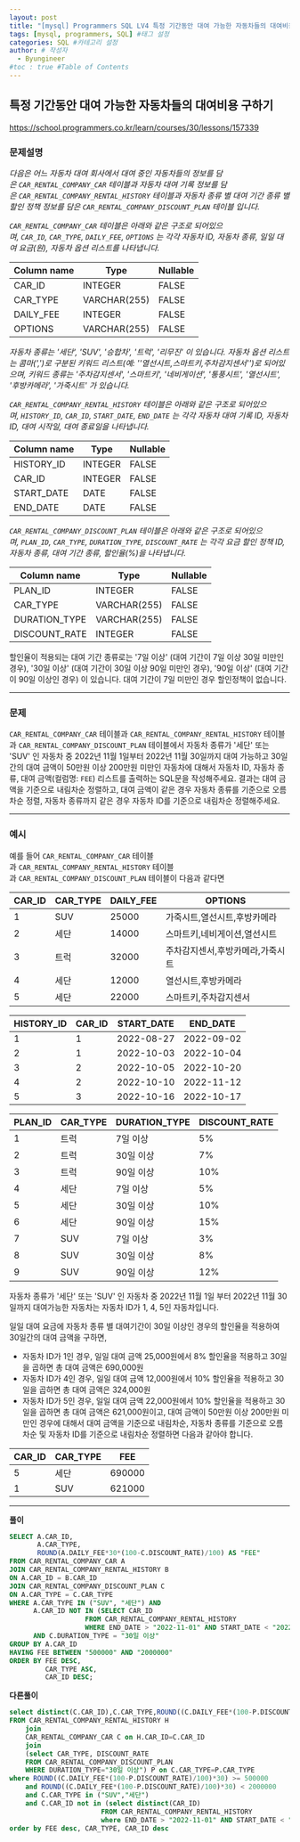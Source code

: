 ```yaml
---
layout: post
title: "[mysql] Programmers SQL LV4 특정 기간동안 대여 가능한 자동차들의 대여비용 구하기" #게시물 이름
tags: [mysql, programmers, SQL] #태그 설정
categories: SQL #카테고리 설정
author: # 작성자
  - Byungineer
#toc : true #Table of Contents
---
```



## 특정 기간동안 대여 가능한 자동차들의 대여비용 구하기
<https://school.programmers.co.kr/learn/courses/30/lessons/157339>

### 문제설명
_다음은 어느 자동차 대여 회사에서 대여 중인 자동차들의 정보를 담은 `CAR_RENTAL_COMPANY_CAR` 테이블과 자동차 대여 기록 정보를 담은 `CAR_RENTAL_COMPANY_RENTAL_HISTORY` 테이블과 자동차 종류 별 대여 기간 종류 별 할인 정책 정보를 담은 `CAR_RENTAL_COMPANY_DISCOUNT_PLAN` 테이블 입니다._

_`CAR_RENTAL_COMPANY_CAR` 테이블은 아래와 같은 구조로 되어있으며, `CAR_ID`, `CAR_TYPE`, `DAILY_FEE`, `OPTIONS` 는 각각 자동차 ID, 자동차 종류, 일일 대여 요금(원), 자동차 옵션 리스트를 나타냅니다._

| Column name | Type | Nullable |
| --- | --- | --- |
| CAR_ID | INTEGER | FALSE |
| CAR_TYPE | VARCHAR(255) | FALSE |
| DAILY_FEE | INTEGER | FALSE |
| OPTIONS | VARCHAR(255) | FALSE |

_자동차 종류는 '세단', 'SUV', '승합차', '트럭', '리무진' 이 있습니다. 자동차 옵션 리스트는 콤마(',')로 구분된 키워드 리스트(예: ''열선시트,스마트키,주차감지센서'')로 되어있으며, 키워드 종류는 '주차감지센서', '스마트키', '네비게이션', '통풍시트', '열선시트', '후방카메라', '가죽시트' 가 있습니다._

_`CAR_RENTAL_COMPANY_RENTAL_HISTORY` 테이블은 아래와 같은 구조로 되어있으며, `HISTORY_ID`, `CAR_ID`, `START_DATE`, `END_DATE` 는 각각 자동차 대여 기록 ID, 자동차 ID, 대여 시작일, 대여 종료일을 나타냅니다._

| Column name | Type | Nullable |
| --- | --- | --- |
| HISTORY_ID | INTEGER | FALSE |
| CAR_ID | INTEGER | FALSE |
| START_DATE | DATE | FALSE |
| END_DATE | DATE | FALSE |

_`CAR_RENTAL_COMPANY_DISCOUNT_PLAN` 테이블은 아래와 같은 구조로 되어있으며, `PLAN_ID`, `CAR_TYPE`, `DURATION_TYPE`, `DISCOUNT_RATE` 는 각각 요금 할인 정책 ID, 자동차 종류, 대여 기간 종류, 할인율(%)을 나타냅니다._

| Column name | Type | Nullable |
| --- | --- | --- |
| PLAN_ID | INTEGER | FALSE |
| CAR_TYPE | VARCHAR(255) | FALSE |
| DURATION_TYPE | VARCHAR(255) | FALSE |
| DISCOUNT_RATE | INTEGER | FALSE |

할인율이 적용되는 대여 기간 종류로는 '7일 이상' (대여 기간이 7일 이상 30일 미만인 경우), '30일 이상' (대여 기간이 30일 이상 90일 미만인 경우), '90일 이상' (대여 기간이 90일 이상인 경우) 이 있습니다. 대여 기간이 7일 미만인 경우 할인정책이 없습니다.

---

### 문제

`CAR_RENTAL_COMPANY_CAR` 테이블과 `CAR_RENTAL_COMPANY_RENTAL_HISTORY` 테이블과 `CAR_RENTAL_COMPANY_DISCOUNT_PLAN` 테이블에서 자동차 종류가 '세단' 또는 'SUV' 인 자동차 중 2022년 11월 1일부터 2022년 11월 30일까지 대여 가능하고 30일간의 대여 금액이 50만원 이상 200만원 미만인 자동차에 대해서 자동차 ID, 자동차 종류, 대여 금액(컬럼명: `FEE`) 리스트를 출력하는 SQL문을 작성해주세요. 결과는 대여 금액을 기준으로 내림차순 정렬하고, 대여 금액이 같은 경우 자동차 종류를 기준으로 오름차순 정렬, 자동차 종류까지 같은 경우 자동차 ID를 기준으로 내림차순 정렬해주세요.

---

### 예시

예를 들어 `CAR_RENTAL_COMPANY_CAR` 테이블과 `CAR_RENTAL_COMPANY_RENTAL_HISTORY` 테이블과 `CAR_RENTAL_COMPANY_DISCOUNT_PLAN` 테이블이 다음과 같다면

| CAR_ID | CAR_TYPE | DAILY_FEE | OPTIONS |
| --- | --- | --- | --- |
| 1 | SUV | 25000 | 가죽시트,열선시트,후방카메라 |
| 2 | 세단 | 14000 | 스마트키,네비게이션,열선시트 |
| 3 | 트럭 | 32000 | 주차감지센서,후방카메라,가죽시트 |
| 4 | 세단 | 12000 | 열선시트,후방카메라 |
| 5 | 세단 | 22000 | 스마트키,주차감지센서 |

| HISTORY_ID | CAR_ID | START_DATE | END_DATE |
| --- | --- | --- | --- |
| 1 | 1 | 2022-08-27 | 2022-09-02 |
| 2 | 1 | 2022-10-03 | 2022-10-04 |
| 3 | 2 | 2022-10-05 | 2022-10-20 |
| 4 | 2 | 2022-10-10 | 2022-11-12 |
| 5 | 3 | 2022-10-16 | 2022-10-17 |

| PLAN_ID | CAR_TYPE | DURATION_TYPE | DISCOUNT_RATE |
| --- | --- | --- | --- |
| 1 | 트럭 | 7일 이상 | 5% |
| 2 | 트럭 | 30일 이상 | 7% |
| 3 | 트럭 | 90일 이상 | 10% |
| 4 | 세단 | 7일 이상 | 5% |
| 5 | 세단 | 30일 이상 | 10% |
| 6 | 세단 | 90일 이상 | 15% |
| 7 | SUV | 7일 이상 | 3% |
| 8 | SUV | 30일 이상 | 8% |
| 9 | SUV | 90일 이상 | 12% |

자동차 종류가 '세단' 또는 'SUV' 인 자동차 중 2022년 11월 1일 부터 2022년 11월 30일까지 대여가능한 자동차는 자동차 ID가 1, 4, 5인 자동차입니다.

일일 대여 요금에 자동차 종류 별 대여기간이 30일 이상인 경우의 할인율을 적용하여 30일간의 대여 금액을 구하면,

- 자동차 ID가 1인 경우, 일일 대여 금액 25,000원에서 8% 할인율을 적용하고 30일을 곱하면 총 대여 금액은 690,000원
- 자동차 ID가 4인 경우, 일일 대여 금액 12,000원에서 10% 할인율을 적용하고 30일을 곱하면 총 대여 금액은 324,000원
- 자동차 ID가 5인 경우, 일일 대여 금액 22,000원에서 10% 할인율을 적용하고 30일을 곱하면 총 대여 금액은 621,000원이고, 대여 금액이 50만원 이상 200만원 미만인 경우에 대해서 대여 금액을 기준으로 내림차순, 자동차 종류를 기준으로 오름차순 및 자동차 ID를 기준으로 내림차순 정렬하면 다음과 같아야 합니다.

| CAR_ID | CAR_TYPE | FEE |
| --- | --- | --- |
| 5 | 세단 | 690000 |
| 1 | SUV | 621000 |

---


**풀이**
```SQL
SELECT A.CAR_ID,
       A.CAR_TYPE, 
       ROUND(A.DAILY_FEE*30*(100-C.DISCOUNT_RATE)/100) AS "FEE"
FROM CAR_RENTAL_COMPANY_CAR A
JOIN CAR_RENTAL_COMPANY_RENTAL_HISTORY B
ON A.CAR_ID = B.CAR_ID
JOIN CAR_RENTAL_COMPANY_DISCOUNT_PLAN C
ON A.CAR_TYPE = C.CAR_TYPE
WHERE A.CAR_TYPE IN ("SUV", "세단") AND
      A.CAR_ID NOT IN (SELECT CAR_ID
                   FROM CAR_RENTAL_COMPANY_RENTAL_HISTORY
                   WHERE END_DATE > "2022-11-01" AND START_DATE < "2022-12-01")
      AND C.DURATION_TYPE = "30일 이상"   
GROUP BY A.CAR_ID
HAVING FEE BETWEEN "500000" AND "2000000"
ORDER BY FEE DESC,
         CAR_TYPE ASC,
         CAR_ID DESC;
```

**다른풀이**
```SQL
select distinct(C.CAR_ID),C.CAR_TYPE,ROUND((C.DAILY_FEE*(100-P.DISCOUNT_RATE)/100)*30) as FEE
FROM CAR_RENTAL_COMPANY_RENTAL_HISTORY H
    join 
    CAR_RENTAL_COMPANY_CAR C on H.CAR_ID=C.CAR_ID
    join 
    (select CAR_TYPE, DISCOUNT_RATE
    FROM CAR_RENTAL_COMPANY_DISCOUNT_PLAN 
    WHERE DURATION_TYPE="30일 이상") P on C.CAR_TYPE=P.CAR_TYPE
where ROUND((C.DAILY_FEE*(100-P.DISCOUNT_RATE)/100)*30) >= 500000 
    and ROUND((C.DAILY_FEE*(100-P.DISCOUNT_RATE)/100)*30) < 2000000
    and C.CAR_TYPE in ("SUV","세단")
    and C.CAR_ID not in (select distinct(CAR_ID)
                       FROM CAR_RENTAL_COMPANY_RENTAL_HISTORY
                       where END_DATE > "2022-11-01" AND START_DATE < "2022-12-01")
order by FEE desc, CAR_TYPE, CAR_ID desc
```